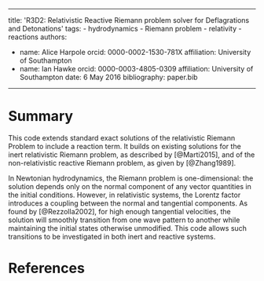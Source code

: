 ---
  title: 'R3D2: Relativistic Reactive Riemann problem solver for Deflagrations and Detonations'
  tags:
    - hydrodynamics
    - Riemann problem
    - relativity
    - reactions
  authors:
   - name: Alice Harpole
     orcid: 0000-0002-1530-781X
     affiliation: University of Southampton
   - name: Ian Hawke
     orcid: 0000-0003-4805-0309
     affiliation: University of Southampton
  date: 6 May 2016
  bibliography: paper.bib
  ---

  # Summary

  This code extends standard exact solutions of the relativistic Riemann Problem to include a reaction term. It builds on existing solutions for the inert relativistic Riemann problem, as described by [@Marti2015], and of the non-relativistic reactive Riemann problem, as given by [@Zhang1989].

  In Newtonian hydrodynamics, the Riemann problem is one-dimensional: the solution depends only on the normal component of any vector quantities in the initial conditions. However, in relativistic systems, the Lorentz factor introduces a coupling between the normal and tangential components. As found by [@Rezzolla2002], for high enough tangential velocities, the solution will smoothly transition from one wave pattern to another while maintaining the initial states otherwise unmodified. This code allows such transitions to be investigated in both inert and reactive systems.



  # References
